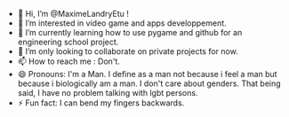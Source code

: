 - 👋 Hi, I’m @MaximeLandryEtu !
- 👀 I’m interested in video game and apps developpement.
- 🌱 I’m currently learning how to use pygame and github for an engineering school project.
- 💞️ I’m only looking to collaborate on private projects for now.
- 📫 How to reach me : Don't.
- 😄 Pronouns: I'm a Man. I define as a man not because i feel a man but because i biologically am a man. I don't care about genders. That being said, I have no problem talking with lgbt persons.
- ⚡ Fun fact: I can bend my fingers backwards.

<!---
MaximeLandryEtu/MaximeLandryEtu is a ✨ special ✨ repository because its `README.md` (this file) appears on your GitHub profile.
You can click the Preview link to take a look at your changes.
--->
